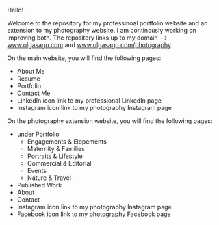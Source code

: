 Hello! 

Welcome to the repository for my professinoal portfolio website and an extension to my photography website. I am continously working on improving both. The repository links up to my domain --> www.olgasago.com and www.olgasago.com/photography.

On the main website, you will find the following pages:
  - About Me
  - Resume
  - Portfolio
  - Contact Me
  - LinkedIn icon link to my professional LinkedIn page
  - Instagram icon link to my photography Instagram page

On the photography extension website, you will find the following pages:
  - under Portfolio
      - Engagements & Elopements
      - Maternity & Families
      - Portraits & Lifestyle
      - Commercial & Editorial
      - Events
      - Nature & Travel
  - Published Work
  - About
  - Contact
  - Instagram icon link to my photography Instagram page
  - Facebook icon link to my photography Facebook page
